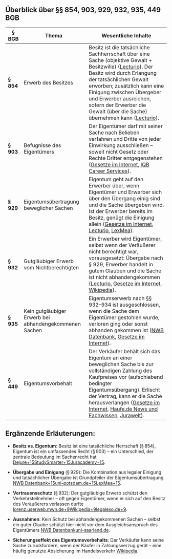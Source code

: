 
## Überblick über §§ 854, 903, 929, 932, 935, 449 BGB

|§ BGB|Thema|Wesentliche Inhalte|
|---|---|---|
|**§ 854**|Erwerb des Besitzes|Besitz ist die tatsächliche Sachherrschaft über eine Sache (objektive Gewalt + Besitzwille) ([Lecturio](https://www.lecturio.de/mkt/jura-magazin/der-unmittelbare-besitz-854-bgb/?utm_source=chatgpt.com "Der unmittelbare Besitz, § 854 BGB - E-Learning mit Lecturio")). Der Besitz wird durch Erlangung der tatsächlichen Gewalt erworben; zusätzlich kann eine Einigung zwischen Übergeber und Erwerber ausreichen, sofern der Erwerber die Gewalt (über die Sache) übernehmen kann ([Lecturio](https://www.lecturio.de/mkt/jura-magazin/der-unmittelbare-besitz-854-bgb/?utm_source=chatgpt.com "Der unmittelbare Besitz, § 854 BGB - E-Learning mit Lecturio")).|
|**§ 903**|Befugnisse des Eigentümers|Der Eigentümer darf mit seiner Sache nach Belieben verfahren und Dritte von jeder Einwirkung ausschließen – soweit nicht Gesetz oder Rechte Dritter entgegenstehen ([Gesetze im Internet](https://www.gesetze-im-internet.de/bgb/__903.html?utm_source=chatgpt.com "§ 903 BGB - Einzelnorm"), [IQB Career Services](https://iqb.de/karrieremagazin/jura/merksaetze/903-bgb-befugnisse-des-eigentuemers/?utm_source=chatgpt.com "Befugnisse des Eigentümers § 903 BGB")).|
|**§ 929**|Eigentumsübertragung beweglicher Sachen|Eigentum geht auf den Erwerber über, wenn Eigentümer und Erwerber sich über den Übergang einig sind und die Sache übergeben wird. Ist der Erwerber bereits im Besitz, genügt die Einigung allein ([Gesetze im Internet](https://www.gesetze-im-internet.de/bgb/__929.html?utm_source=chatgpt.com "§ 929 BGB - Einzelnorm"), [Lecturio](https://www.lecturio.de/mkt/jura-magazin/eigentumsubertragung/?utm_source=chatgpt.com "Eigentumsübertragung, § 929 BGB - E-Learning mit Lecturio"), [LexMea](https://lexmea.de/de/gesetz/bgb/929/eigentumserwerb_an_beweglichen_sachen?utm_source=chatgpt.com "Eigentumserwerb an beweglichen Sachen (§§ 929 ff. BGB)")).|
|**§ 932**|Gutgläubiger Erwerb vom Nichtberechtigten|Ein Erwerber wird Eigentümer, selbst wenn der Veräußerer nicht berechtigt war, vorausgesetzt: Übergabe nach § 929, Erwerber handelt in gutem Glauben und die Sache ist nicht abhandengekommen ([Lecturio](https://www.lecturio.de/mkt/jura-magazin/der-gutglaubige-erwerb-vom-nichtberechtigten/?utm_source=chatgpt.com "§§ 932 ff. BGB: Gutgläubiger Erwerb vom Nichtberechtigten"), [Gesetze im Internet](https://www.gesetze-im-internet.de/bgb/__932.html?utm_source=chatgpt.com "§ 932 BGB - Einzelnorm"), [Wikipedia](https://de.wikipedia.org/wiki/Erwerb_vom_Nichtberechtigten?utm_source=chatgpt.com "Erwerb vom Nichtberechtigten")).|
|**§ 935**|Kein gutgläubiger Erwerb bei abhandengekommenen Sachen|Eigentumserwerb nach §§ 932–934 ist ausgeschlossen, wenn die Sache dem Eigentümer gestohlen wurde, verloren ging oder sonst abhanden gekommen ist ([NWB Datenbank](https://datenbank.nwb.de/Dokument/79084_935/?utm_source=chatgpt.com "BGB § 935 Kein gutgläubiger Erwerb von abhanden ..."), [Gesetze im Internet](https://www.gesetze-im-internet.de/bgb/__935.html?utm_source=chatgpt.com "§ 935 BGB - Einzelnorm")).|
|**§ 449**|Eigentumsvorbehalt|Der Verkäufer behält sich das Eigentum an einer beweglichen Sache bis zur vollständigen Zahlung des Kaufpreises vor (aufschiebend bedingter Eigentumsübergang). Erlischt der Vertrag, kann er die Sache herausverlangen ([Gesetze im Internet](https://www.gesetze-im-internet.de/bgb/__449.html?utm_source=chatgpt.com "Bürgerliches Gesetzbuch (BGB) § 449 Eigentumsvorbehalt"), [Haufe.de News und Fachwissen](https://www.haufe.de/id/kommentar/pruettingwegenweinreich-bgb-kommentar-bgb-449-bgb-eigentumsvorbehalt-HI16549120.html?utm_source=chatgpt.com "Prütting/Wegen/Weinreich, BGB - Kommentar, BGB § 449 BGB"), [Jurawelt](https://jurawelt.com/rechtslexikon/v/verlaengerter-eigentumsvorbehalt-i-s-d-%C2%A7-449-bgb/?utm_source=chatgpt.com "Verlängerter Eigentumsvorbehalt i.S.d. § 449 BGB")).|

## Ergänzende Erläuterungen:

- **Besitz vs. Eigentum**: Besitz ist eine tatsächliche Herrschaft (§ 854), Eigentum ist ein umfassendes Recht (§ 903) – ein Unterschied, der zentrale Bedeutung im Sachenrecht hat [Dejure+15StudySmarter+15Juracademy+15](https://www.studysmarter.de/schule/wirtschaft/rechtslehre/besitz-und-eigentum/?utm_source=chatgpt.com).
    
- **Übergabe und Einigung** (§ 929): Die Kombination aus legaler Einigung und tatsächlicher Übergabe ist Grundpfeiler der Eigentumsübertragung [NWB Datenbank+15uni-potsdam.de+15LexMea+15](https://www.uni-potsdam.de/fileadmin/projects/ls-bezzenberger/929-Bild.pdf?utm_source=chatgpt.com).
    
- **Vertrauensschutz** (§ 932): Der gutgläubige Erwerb schützt den Verkehrsteilnehmer – oft gegen Eigentümer, wenn er sich auf den Besitz des Veräußerers verlassen durfte [lorenz.userweb.mwn.de+9Wikipedia+9legalexo.de+9](https://de.wikipedia.org/wiki/Erwerb_vom_Nichtberechtigten?utm_source=chatgpt.com).
    
- **Ausnahmen**: Kein Schutz bei abhandengekommenen Sachen – selbst ein guter Glaube schützt hier nicht vor dem Ausgleichsanspruch des Eigentümers [NWB Datenbank](https://datenbank.nwb.de/Dokument/79084_935/?utm_source=chatgpt.com)[uni-saarland.de](https://www.uni-saarland.de/fileadmin/upload/lehrstuhl/gomille/Allgemein_Team_Ver%C3%B6ffentlichungen/GOMILLE_ZPO_WS2020-2021_gesamt.pdf?utm_source=chatgpt.com).
    
- **Sicherungseffekt des Eigentumsvorbehalts**: Der Verkäufer kann seine Sache zurückfordern, wenn der Käufer in Zahlungsverzug gerät – eine häufig genutzte Absicherung im Handelsverkehr [Wikipedia](https://de.wikipedia.org/wiki/Eigentumsvorbehalt_%28Deutschland%29?utm_source=chatgpt.com).